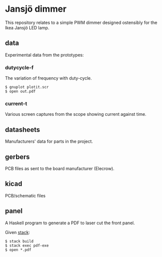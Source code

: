 # Jansjö dimmer

This repository relates to a simple PWM dimmer designed ostensibly for
the Ikea Jansjö LED lamp.

## data

Experimental data from the prototypes:

### dutycycle-f

The variation of frequency with duty-cycle.

    $ gnuplot plotit.scr
    $ open out.pdf

### current-t

Various screen captures from the scope showing current against time.

## datasheets

Manufacturers' data for parts in the project.

## gerbers

PCB files as sent to the board manufacturer (Elecrow).

## kicad

PCB/schematic files

## panel

A Haskell program to generate a PDF to laser cut the front panel.

Given [stack](https://docs.haskellstack.org/en/stable/README/):

    $ stack build
    $ stack exec pdf-exe
    $ open *.pdf

